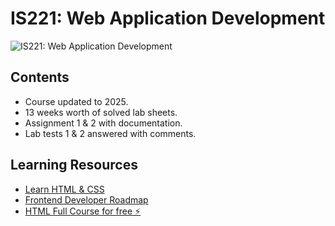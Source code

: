 # IS221: Web Application Development
![IS221: Web Application Development](https://github.com/SRVSRR/IS221-Web-Application-Development/blob/main/Docs/IS221-Banner.png)
## Contents
- Course updated to 2025.
- 13 weeks worth of solved lab sheets.
- Assignment 1 & 2 with documentation.
- Lab tests 1 & 2 answered with comments.
## Learning Resources
- <a href="https://www.learncpp.com" target="_blank">Learn HTML & CSS </a>
- <a href="https://roadmap.sh/cpp" target="_blank">Frontend Developer Roadmap </a>
- <a href="https://youtu.be/-TkoO8Z07hI?si=JcH613azWVTTj1ya" target="_blank">HTML Full Course for free ⚡️
 </a>




